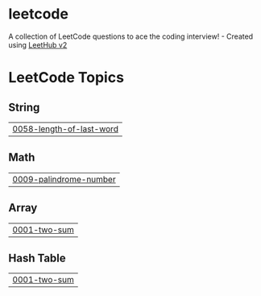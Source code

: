 # leetcode
A collection of LeetCode questions to ace the coding interview! - Created using [LeetHub v2](https://github.com/arunbhardwaj/LeetHub-2.0)

<!---LeetCode Topics Start-->
# LeetCode Topics
## String
|  |
| ------- |
| [0058-length-of-last-word](https://github.com/kepsteen/leetcode/tree/master/0058-length-of-last-word) |
## Math
|  |
| ------- |
| [0009-palindrome-number](https://github.com/kepsteen/leetcode/tree/master/0009-palindrome-number) |
## Array
|  |
| ------- |
| [0001-two-sum](https://github.com/kepsteen/leetcode/tree/master/0001-two-sum) |
## Hash Table
|  |
| ------- |
| [0001-two-sum](https://github.com/kepsteen/leetcode/tree/master/0001-two-sum) |
<!---LeetCode Topics End-->